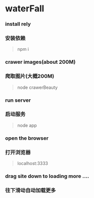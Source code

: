 # waterFall

### install rely
### 安装依赖

> npm i

### crawer images(about 200M)
### 爬取图片(大概200M)

> node crawerBeauty

### run server
### 启动服务

> node app

### open the browser
### 打开浏览器

> localhost:3333

### drag site down to loading more ....
### 往下滑动自动加载更多

